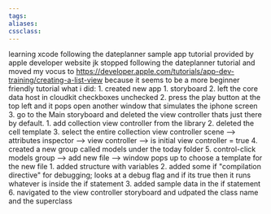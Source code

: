 ```yaml
---
tags:
aliases:
cssclass:
---
```


learning xcode
following the dateplanner sample app tutorial provided by apple developer website
jk stopped following the dateplanner tutorial and moved my vocus to https://developer.apple.com/tutorials/app-dev-training/creating-a-list-view because it seems to be a more beginner friendly tutorial
	what i did:
		1. created new app 
			1. storyboard
			2. left the core data host in cloudkit checkboxes unchecked 
		2. press the play button at the top left and it pops open another window that simulates the iphone screen 
		3. go to the Main storyboard and deleted the view controller thats just there by default. 
			1. add collection view controller from the library 
			2. deleted the cell template 
			3. select the entire collection view controller scene --> attributes inspector --> view controller --> is initial view controller = true
		4. created a new group called models under the today folder 
		5. control-click models group --> add new file --> window pops up to choose a template for the new file 
			1. added structure with variables 
			2. added some if "compilation directive" for debugging; looks at a debug flag and if its true then it runs whatever is inside the if statement 
			3. added sample data in the if statement 
		6. navigated to the view controller storyboard and udpated the class name and the superclass